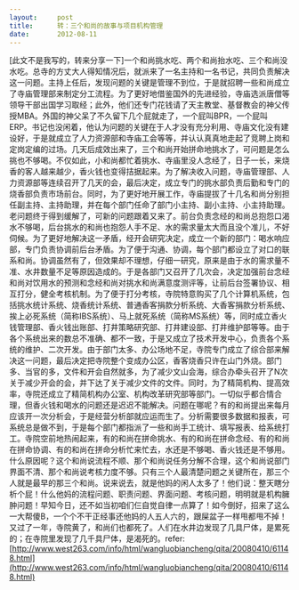 ```yaml
---
layout:     post
title:      转：三个和尚的故事与项目机构管理
date:       2012-08-11
---
```

[此文不是我写的，转来分享一下]一个和尚挑水吃、两个和尚抬水吃、三个和尚没水吃。总寺的方丈大人得知情况后，就派来了一名主持和一名书记，共同负责解决这一问题。主持上任后，发现问题的关键是管理不到位，于是就招聘一些和尚成立了寺庙管理部来制定分工流程。为了更好地借鉴国外的先进经验，寺庙选派唐僧等领导干部出国学习取经；此外，他们还专门花钱请了天主教堂、基督教会的神父传授MBA。外国的神父呆了不久留下几个屁就走了，一个屁叫BPR，一个屁叫ERP。书记也没闲着，他认为问题的关键在于人才没有充分利用、寺庙文化没有建设好，于是就成立了人力资源部和寺庙工会等等，并认认真真地走起了竞聘上岗和定岗定编的过场。几天后成效出来了，三个和尚开始拼命地挑水了，可问题是怎么挑也不够喝。不仅如此，小和尚都忙着挑水、寺庙里没人念经了，日子一长，来烧香的客人越来越少，香火钱也变得拮据起来。为了解决收入问题，寺庙管理部、人力资源部等连续召开了几天的会，最后决定，成立专门的挑水部负责后勤和专门的烧香部负责市场前台。同时，为了更好地开展工作，寺庙提拔了十几名和尚分别担任副主持、主持助理，并在每个部门任命了部门小主持、副小主持、小主持助理。老问题终于得到缓解了，可新的问题跟着又来了。前台负责念经的和尚总抱怨口渴水不够喝，后台挑水的和尚也抱怨人手不足、水的需求量太大而且没个准儿，不好伺候。为了更好地解决这一矛盾，经开会研究决定，成立一个新的部门：喝水响应部，专门负责协调前后台矛盾。为了便于沟通、协调，每个部门都设立了对口的联系和尚。协调虽然有了，但效果却不理想，仔细一研究，原来是由于水的需求量不准、水井数量不足等原因造成的。于是各部门又召开了几次会，决定加强前台念经和尚对饮用水的预测和念经和尚对挑水和尚满意度测评等，让前后台签署协议、相互打分，健全考核机制。为了便于打分考核，寺院特意购买了几个计算机系统，包括挑水统计系统、烧香统计系统、普通香客捐款分析系统、大香客捐款分析系统、挨上必死系统（简称IBS系统）、马上就死系统（简称MS系统）等，同时成立香火钱管理部、香火钱出账部、打井策略研究部、打井建设部、打井维护部等等。由于各个系统出来的数总不准确、都不一致，于是又成立了技术开发中心，负责各个系统的维护、二次开发。由于部门太多、办公场地不足，寺院专门成立了综合部来解决这一问题，最后决定把寺院整个变成办公区，香客烧香只许在山门外烧。部门多、当官的多，文件和开会自然就多，为了减少文山会海，综合办牵头召开了N次关于减少开会的会，并下达了关于减少文件的文件。同时，为了精简机构、提高效率，寺院还成立了精简机构办公室、机构改革研究部等部门。一切似乎都合情合理，但香火钱和喝水的问题还是迟迟不能解决。问题在哪呢？有的和尚提出来每月应该开一次分析会，于是经营分析部就应运而生了。分析需要很多数据和报表，可系统总是做不到，于是每个部门都指派了一些和尚手工统计、填写报表、给系统打工。寺院空前地热闹起来，有的和尚在拼命挑水、有的和尚在拼命念经、有的和尚在拼命协调、有的和尚在拼命分析忙来忙去，水还是不够喝、香火钱还是不够用。什么原因呢？这个和尚说流程不顺、那个和尚说任务分解不合理，这个和尚说部门界面不清、那个和尚说考核力度不够。只有三个人最清楚问题之关键所在，那三个人就是最早的那三个和尚。说来说去，就是他妈的闲人太多了！他们说：整天瞎分析个屁！什么他妈的流程问题、职责问题、界面问题、考核问题，明明就是机构臃肿问题！早知今日，还不如当初咱们仨自觉自律一点算了！如今倒好，招来了这么一大帮傻B，一个个不干正经事还他妈的人五人六的，跟屎盆子一样甩都甩不掉！又过了一年，寺院黄了，和尚们也都死了。人们在水井边发现了几具尸体，是累死的；在寺院里发现了几千具尸体，是渴死的。refer: [http://www.west263.com/info/html/wangluobiancheng/qita/20080410/61148.html](http://www.west263.com/info/html/wangluobiancheng/qita/20080410/61148.html)
